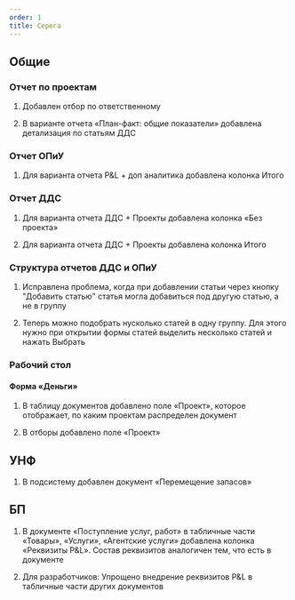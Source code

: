 ```yaml
---
order: 1
title: Серега
---
```


## Общие

### Отчет по проектам

1. Добавлен отбор по ответственному

2. В варианте отчета «План-факт: общие показатели» добавлена детализация по статьям ДДС

### Отчет ОПиУ

1. Для варианта отчета P&L + доп аналитика добавлена колонка Итого

### Отчет ДДС

1. Для варианта отчета ДДС + Проекты добавлена колонка «Без проекта»

2.  Для варианта отчета ДДС + Проекты добавлена колонка Итого

### Структура отчетов ДДС и ОПиУ

1. Исправлена проблема, когда при добавлении статьи через кнопку "Добавить статью" статья могла добавиться  под другую статью, а не в группу

2. Теперь можно подобрать нусколько статей в одну группу. Для этого нужно при открытии формы статей выделить несколько статей и нажать Выбрать

### Рабочий стол

#### Форма «Деньги»

1. В таблицу документов добавлено поле «Проект», которое отображает, по каким проектам распределен документ

2. В отборы добавлено поле «Проект»

## УНФ

1. В подсистему добавлен документ «Перемещение запасов»

## БП

1. В документе «Поступление услуг, работ» в табличные части «Товары», «Услуги», «Агентские услуги» добавлена колонка «Реквизиты P&L». Состав реквизитов аналогичен тем, что есть в документе

2. Для разработчиков: Упрощено внедрение реквизитов P&L в табличные части других документов
